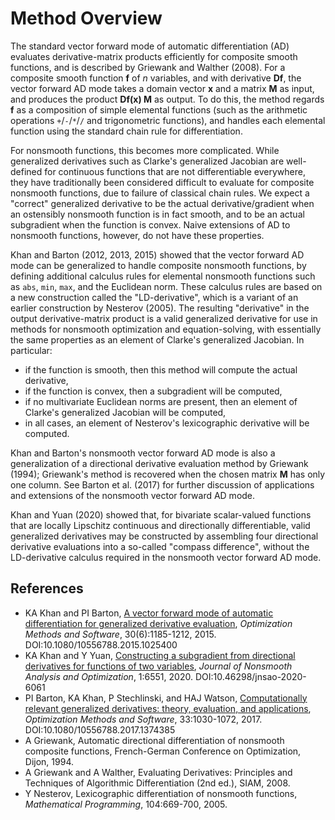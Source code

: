 # Method Overview 

The standard vector forward mode of automatic differentiation (AD) evaluates derivative-matrix products efficiently for composite smooth functions, and is described by Griewank and Walther (2008). For a composite smooth function **f** of *n* variables, and with derivative **Df**, the vector forward AD mode takes a domain vector **x** and a matrix **M** as input, and produces the product **Df(x) M** as output. To do this, the method regards **f** as a composition of simple elemental functions (such as the arithmetic operations `+`/`-`/`*`/`/` and trigonometric functions), and handles each elemental function using the standard chain rule for differentiation.

For nonsmooth functions, this becomes more complicated. While generalized derivatives such as Clarke's generalized Jacobian are well-defined for continuous functions that are not differentiable everywhere, they have traditionally been considered difficult to evaluate for composite nonsmooth functions, due to failure of classical chain rules. We expect a "correct" generalized derivative to be the actual derivative/gradient when an ostensibly nonsmooth function is in fact smooth, and to be an actual subgradient when the function is convex. Naive extensions of AD to nonsmooth functions, however, do not have these properties.

Khan and Barton (2012, 2013, 2015) showed that the vector forward AD mode can be generalized to handle composite nonsmooth functions, by defining additional calculus rules for elemental nonsmooth functions such as `abs`, `min`, `max`, and the Euclidean norm. These calculus rules are based on a new construction called the "LD-derivative", which is a variant of an earlier construction by Nesterov (2005). The resulting "derivative" in the output derivative-matrix product is a valid generalized derivative for use in methods for nonsmooth optimization and equation-solving, with essentially the same properties as an element of Clarke's generalized Jacobian. In particular:

- if the function is smooth, then this method will compute the actual derivative,
- if the function is convex, then a subgradient will be computed, 
- if no multivariate Euclidean norms are present, then an element of Clarke's generalized Jacobian will be computed,
- in all cases, an element of Nesterov's lexicographic derivative will be computed.

Khan and Barton's nonsmooth vector forward AD mode is also a generalization of a directional derivative evaluation method by Griewank (1994); Griewank's method is recovered when the chosen matrix **M** has only one column. See Barton et al. (2017) for further discussion of applications and extensions of the nonsmooth vector forward AD mode. 

Khan and Yuan (2020) showed that, for bivariate scalar-valued functions that are locally Lipschitz continuous and directionally differentiable, valid generalized derivatives may be constructed by assembling four directional derivative evaluations into a so-called "compass difference", without the LD-derivative calculus required in the nonsmooth vector forward AD mode. 

## References

- KA Khan and PI Barton, [A vector forward mode of automatic differentiation for generalized derivative evaluation](https://doi.org/10.1080/10556788.2015.1025400), *Optimization Methods and Software*, 30(6):1185-1212, 2015. DOI:10.1080/10556788.2015.1025400
- KA Khan and Y Yuan, [Constructing a subgradient from directional derivatives for functions of two variables](https://doi.org/10.46298/jnsao-2020-6061), *Journal of Nonsmooth Analysis and Optimization*, 1:6551, 2020. DOI:10.46298/jnsao-2020-6061
- PI Barton, KA Khan, P Stechlinski, and HAJ Watson, [Computationally relevant generalized derivatives: theory, evaluation, and applications](http://dx.doi.org/10.1080/10556788.2017.1374385), *Optimization Methods and Software*, 33:1030-1072, 2017. DOI:10.1080/10556788.2017.1374385
- A Griewank, Automatic directional differentiation of nonsmooth composite functions, French-German Conference on Optimization, Dijon, 1994.
- A Griewank and A Walther, Evaluating Derivatives: Principles and Techniques of Algorithmic Differentiation (2nd ed.), SIAM, 2008.
- Y Nesterov, Lexicographic differentiation of nonsmooth functions, *Mathematical Programming*, 104:669-700, 2005.
